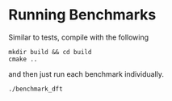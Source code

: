 # Running Benchmarks

Similar to tests, compile with the following

```
mkdir build && cd build
cmake ..
```

and then just run each benchmark individually.

```
./benchmark_dft
```